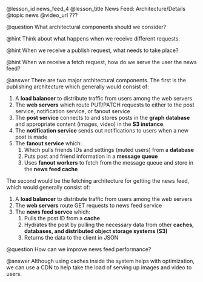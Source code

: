 @lesson_id
news_feed_4
@lesson_title
News Feed: Architecture/Details
@topic
news
@video_url
???

@question
What architectural components should we consider?

@hint
Think about what happens when we receive different requests.

@hint
When we receive a publish request, what needs to take place?

@hint
When we receive a fetch request, how do we serve the user the news feed?

@answer
There are two major architectural components. The first is the publishing architecture which generally would consist of:
1. A **load balancer** to distribute traffic from users among the web servers
2. The **web servers** which route PUT/PATCH requests to either to the post service, notification service, or fanout service
3. The **post service** connects to and stores posts in the **graph database** and appropriate content (images, video) in the **S3 instance**.
4. The **notification service** sends out notifications to users when a new post is made
5. The **fanout service** which:
    1. Which pulls friends IDs and settings (muted users) from a **database**
    3. Puts post and friend information in a **message queue**
    2. Uses **fanout workers** to fetch from the message queue and store in the **news feed cache**

The second would be the fetching architecture for getting the news feed, which would generally consist of:
1. A **load balancer** to distribute traffic from users among the web servers
2. The **web servers** route GET requests to news feed service
3. The **news feed servce** which:
    1. Pulls the post ID from a **cache**
    2. Hydrates the post by pulling the necessary data from other **caches, databases, and distributed object storage systems (S3)**
    3. Returns the data to the client in JSON

@question
How can we improve news feed performance?

@answer
Although using caches inside the system helps with optimization, we can use a CDN to help take the load of serving up images and video to users.